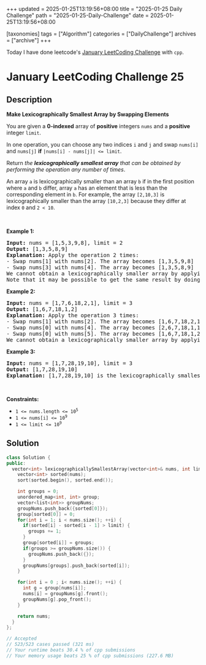+++
updated = 2025-01-25T13:19:56+08:00
title = "2025-01-25 Daily Challenge"
path = "2025-01-25-Daily-Challenge"
date = 2025-01-25T13:19:56+08:00

[taxonomies]
tags = ["Algorithm"]
categories = ["DailyChallenge"]
archives = ["archive"]
+++

Today I have done leetcode's [January LeetCoding Challenge](https://leetcode.com/problems/make-lexicographically-smallest-array-by-swapping-elements/) with `cpp`.

<!-- more -->

# January LeetCoding Challenge 25

## Description

**Make Lexicographically Smallest Array by Swapping Elements**

<p>You are given a <strong>0-indexed</strong> array of <strong>positive</strong> integers <code>nums</code> and a <strong>positive</strong> integer <code>limit</code>.</p>

<p>In one operation, you can choose any two indices <code>i</code> and <code>j</code> and swap <code>nums[i]</code> and <code>nums[j]</code> <strong>if</strong> <code>|nums[i] - nums[j]| &lt;= limit</code>.</p>

<p>Return <em>the <strong>lexicographically smallest array</strong> that can be obtained by performing the operation any number of times</em>.</p>

<p>An array <code>a</code> is lexicographically smaller than an array <code>b</code> if in the first position where <code>a</code> and <code>b</code> differ, array <code>a</code> has an element that is less than the corresponding element in <code>b</code>. For example, the array <code>[2,10,3]</code> is lexicographically smaller than the array <code>[10,2,3]</code> because they differ at index <code>0</code> and <code>2 &lt; 10</code>.</p>

<p>&nbsp;</p>
<p><strong class="example">Example 1:</strong></p>

<pre>
<strong>Input:</strong> nums = [1,5,3,9,8], limit = 2
<strong>Output:</strong> [1,3,5,8,9]
<strong>Explanation:</strong> Apply the operation 2 times:
- Swap nums[1] with nums[2]. The array becomes [1,3,5,9,8]
- Swap nums[3] with nums[4]. The array becomes [1,3,5,8,9]
We cannot obtain a lexicographically smaller array by applying any more operations.
Note that it may be possible to get the same result by doing different operations.
</pre>

<p><strong class="example">Example 2:</strong></p>

<pre>
<strong>Input:</strong> nums = [1,7,6,18,2,1], limit = 3
<strong>Output:</strong> [1,6,7,18,1,2]
<strong>Explanation:</strong> Apply the operation 3 times:
- Swap nums[1] with nums[2]. The array becomes [1,6,7,18,2,1]
- Swap nums[0] with nums[4]. The array becomes [2,6,7,18,1,1]
- Swap nums[0] with nums[5]. The array becomes [1,6,7,18,1,2]
We cannot obtain a lexicographically smaller array by applying any more operations.
</pre>

<p><strong class="example">Example 3:</strong></p>

<pre>
<strong>Input:</strong> nums = [1,7,28,19,10], limit = 3
<strong>Output:</strong> [1,7,28,19,10]
<strong>Explanation:</strong> [1,7,28,19,10] is the lexicographically smallest array we can obtain because we cannot apply the operation on any two indices.
</pre>

<p>&nbsp;</p>
<p><strong>Constraints:</strong></p>

<ul>
	<li><code>1 &lt;= nums.length &lt;= 10<sup>5</sup></code></li>
	<li><code>1 &lt;= nums[i] &lt;= 10<sup>9</sup></code></li>
	<li><code>1 &lt;= limit &lt;= 10<sup>9</sup></code></li>
</ul>


## Solution

``` cpp
class Solution {
public:
  vector<int> lexicographicallySmallestArray(vector<int>& nums, int limit) {
    vector<int> sorted(nums);
    sort(sorted.begin(), sorted.end());

    int groups = 0;
    unordered_map<int, int> group;
    vector<list<int>> groupNums;
    groupNums.push_back({sorted[0]});
    group[sorted[0]] = 0;
    for(int i = 1; i < nums.size(); ++i) {
      if(sorted[i] - sorted[i - 1] > limit) {
        groups += 1;
      }
      group[sorted[i]] = groups;
      if(groups >= groupNums.size()) {
        groupNums.push_back({});
      }
      groupNums[groups].push_back(sorted[i]);
    }

    for(int i = 0 ; i< nums.size(); ++i) {
      int g = group[nums[i]];
      nums[i] = groupNums[g].front();
      groupNums[g].pop_front();
    }

    return nums;
  }
};

// Accepted
// 523/523 cases passed (321 ms)
// Your runtime beats 30.4 % of cpp submissions
// Your memory usage beats 25 % of cpp submissions (227.6 MB)
```
